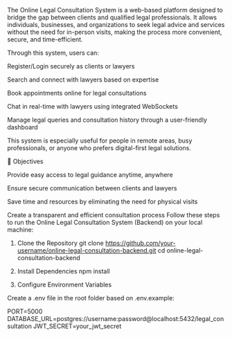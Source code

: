 The Online Legal Consultation System is a web-based platform designed to bridge the gap between clients and qualified legal professionals. It allows individuals, businesses, and organizations to seek legal advice and services without the need for in-person visits, making the process more convenient, secure, and time-efficient.

Through this system, users can:

Register/Login securely as clients or lawyers

Search and connect with lawyers based on expertise

Book appointments online for legal consultations

Chat in real-time with lawyers using integrated WebSockets

Manage legal queries and consultation history through a user-friendly dashboard

This system is especially useful for people in remote areas, busy professionals, or anyone who prefers digital-first legal solutions.

🎯 Objectives

Provide easy access to legal guidance anytime, anywhere

Ensure secure communication between clients and lawyers

Save time and resources by eliminating the need for physical visits

Create a transparent and efficient consultation process
Follow these steps to run the Online Legal Consultation System (Backend) on your local machine:

1. Clone the Repository
git clone https://github.com/your-username/online-legal-consultation-backend.git
cd online-legal-consultation-backend

2. Install Dependencies
npm install

3. Configure Environment Variables

Create a .env file in the root folder based on .env.example:

PORT=5000
DATABASE_URL=postgres://username:password@localhost:5432/legal_consultation
JWT_SECRET=your_jwt_secret
